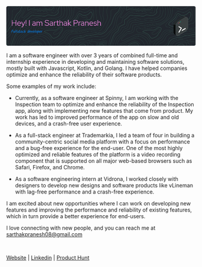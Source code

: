 <img src="./header.png" />

I am a software engineer with over 3 years of combined full-time and internship experience in developing and maintaining software solutions, mostly built with Javascript, Kotlin, and Golang. I have helped companies optimize and enhance the reliability of their software products.

Some examples of my work include:

- Currently, as a software engineer at Spinny, I am working with the Inspection team to optimize and enhance the reliability of the Inspection app, along with implementing new features that come from product. My work has led to improved performance of the app on slow and old devices, and a crash-free user experience.

- As a full-stack engineer at Trademarkia, I led a team of four in building a community-centric social media platform with a focus on performance and a bug-free experience for the end-user. One of the most highly optimized and reliable features of the platform is a video recording component that is supported on all major web-based browsers such as Safari, Firefox, and Chrome.

- As a software engineering intern at Vidrona, I worked closely with designers to develop new designs and software products like vLineman with lag-free performance and a crash-free experience.

I am excited about new opportunities where I can work on developing new features and improving the performance and reliability of existing features, which in turn provide a better experience for end-users.

I love connecting with new people, and you can reach me at sarthakpranesh08@gmail.com

<br />

[Website](https://www.sarthak.work/) | [Linkedin](https://www.linkedin.com/in/sarthakpranesh/) | [Product Hunt](https://www.producthunt.com/@sarthak_pranesh) 
